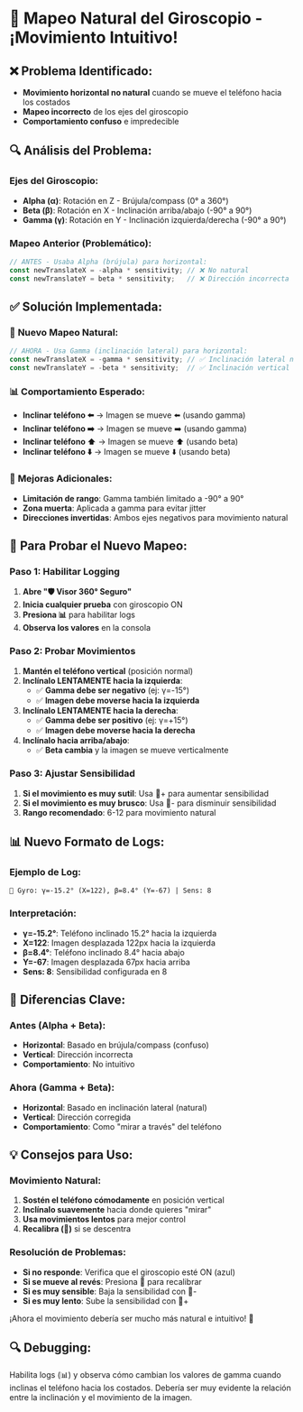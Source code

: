 # 🔄 Mapeo Natural del Giroscopio - ¡Movimiento Intuitivo!

## ❌ **Problema Identificado:**
- **Movimiento horizontal no natural** cuando se mueve el teléfono hacia los costados
- **Mapeo incorrecto** de los ejes del giroscopio
- **Comportamiento confuso** e impredecible

## 🔍 **Análisis del Problema:**

### **Ejes del Giroscopio:**
- **Alpha (α)**: Rotación en Z - Brújula/compass (0° a 360°)
- **Beta (β)**: Rotación en X - Inclinación arriba/abajo (-90° a 90°)
- **Gamma (γ)**: Rotación en Y - Inclinación izquierda/derecha (-90° a 90°)

### **Mapeo Anterior (Problemático):**
```javascript
// ANTES - Usaba Alpha (brújula) para horizontal:
const newTranslateX = -alpha * sensitivity; // ❌ No natural
const newTranslateY = beta * sensitivity;   // ❌ Dirección incorrecta
```

## ✅ **Solución Implementada:**

### 🎯 **Nuevo Mapeo Natural:**
```javascript
// AHORA - Usa Gamma (inclinación lateral) para horizontal:
const newTranslateX = -gamma * sensitivity; // ✅ Inclinación lateral natural
const newTranslateY = -beta * sensitivity;  // ✅ Inclinación vertical natural
```

### 📊 **Comportamiento Esperado:**
- **Inclinar teléfono ⬅️** → Imagen se mueve ⬅️ (usando gamma)
- **Inclinar teléfono ➡️** → Imagen se mueve ➡️ (usando gamma)
- **Inclinar teléfono ⬆️** → Imagen se mueve ⬆️ (usando beta)
- **Inclinar teléfono ⬇️** → Imagen se mueve ⬇️ (usando beta)

### 🔧 **Mejoras Adicionales:**
- **Limitación de rango**: Gamma también limitado a -90° a 90°
- **Zona muerta**: Aplicada a gamma para evitar jitter
- **Direcciones invertidas**: Ambos ejes negativos para movimiento natural

## 🧪 **Para Probar el Nuevo Mapeo:**

### **Paso 1: Habilitar Logging**
1. **Abre "🛡️ Visor 360° Seguro"**
2. **Inicia cualquier prueba** con giroscopio ON
3. **Presiona 📊** para habilitar logs
4. **Observa los valores** en la consola

### **Paso 2: Probar Movimientos**
1. **Mantén el teléfono vertical** (posición normal)
2. **Inclínalo LENTAMENTE hacia la izquierda**:
   - ✅ **Gamma debe ser negativo** (ej: γ=-15°)
   - ✅ **Imagen debe moverse hacia la izquierda**
3. **Inclínalo LENTAMENTE hacia la derecha**:
   - ✅ **Gamma debe ser positivo** (ej: γ=+15°)
   - ✅ **Imagen debe moverse hacia la derecha**
4. **Inclínalo hacia arriba/abajo**:
   - ✅ **Beta cambia** y la imagen se mueve verticalmente

### **Paso 3: Ajustar Sensibilidad**
1. **Si el movimiento es muy sutil**: Usa 🔄+ para aumentar sensibilidad
2. **Si el movimiento es muy brusco**: Usa 🔄- para disminuir sensibilidad
3. **Rango recomendado**: 6-12 para movimiento natural

## 📊 **Nuevo Formato de Logs:**

### **Ejemplo de Log:**
```
🔄 Gyro: γ=-15.2° (X=122), β=8.4° (Y=-67) | Sens: 8
```

### **Interpretación:**
- **γ=-15.2°**: Teléfono inclinado 15.2° hacia la izquierda
- **X=122**: Imagen desplazada 122px hacia la izquierda
- **β=8.4°**: Teléfono inclinado 8.4° hacia abajo
- **Y=-67**: Imagen desplazada 67px hacia arriba
- **Sens: 8**: Sensibilidad configurada en 8

## 🎯 **Diferencias Clave:**

### **Antes (Alpha + Beta):**
- **Horizontal**: Basado en brújula/compass (confuso)
- **Vertical**: Dirección incorrecta
- **Comportamiento**: No intuitivo

### **Ahora (Gamma + Beta):**
- **Horizontal**: Basado en inclinación lateral (natural)
- **Vertical**: Dirección corregida
- **Comportamiento**: Como "mirar a través" del teléfono

## 💡 **Consejos para Uso:**

### **Movimiento Natural:**
1. **Sostén el teléfono cómodamente** en posición vertical
2. **Inclínalo suavemente** hacia donde quieres "mirar"
3. **Usa movimientos lentos** para mejor control
4. **Recalibra (📐)** si se descentra

### **Resolución de Problemas:**
- **Si no responde**: Verifica que el giroscopio esté ON (azul)
- **Si se mueve al revés**: Presiona 📐 para recalibrar
- **Si es muy sensible**: Baja la sensibilidad con 🔄-
- **Si es muy lento**: Sube la sensibilidad con 🔄+

¡Ahora el movimiento debería ser mucho más natural e intuitivo! 🎉

## 🔍 **Debugging:**
Habilita logs (📊) y observa cómo cambian los valores de gamma cuando inclinas el teléfono hacia los costados. Debería ser muy evidente la relación entre la inclinación y el movimiento de la imagen.
